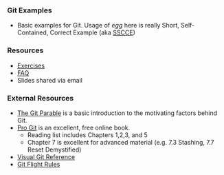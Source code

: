### Git Examples

* Basic examples for Git. Usage of _egg_ here is really Short, Self-Contained, Correct Example (aka [SSCCE](http://sscce.org))

### Resources

* [Exercises](./Exercises.md) 
* [FAQ](./FAQ.md)
* Slides shared via email

### External Resources
* [The Git Parable](http://tom.preston-werner.com/2009/05/19/the-git-parable.html) is a basic introduction to the motivating factors behind Git.
* [Pro Git](https://git-scm.com/book/en/v2) is an excellent, free online book.
    * Reading list includes Chapters 1,2,3, and 5
    * Chapter 7 is excellent for advanced material (e.g. 7.3 Stashing, 7.7 Reset Demystified)
* [Visual Git Reference](http://marklodato.github.io/visual-git-guide/index-en.html)
* [Git Flight Rules](https://github.com/k88hudson/git-flight-rules)

